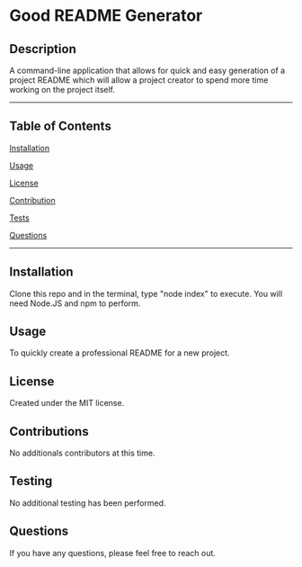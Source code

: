 # Good README Generator

  ## Description
  A command-line application that allows for quick and easy generation of a project README which 
will allow a project creator to spend more time working on the project itself.
  <hr>
  
  ## Table of Contents

  [Installation](#install)

  [Usage](#usage)

  [License](#license)

  [Contribution](#contribute)

  [Tests](#tests)

  [Questions](#questions)
  <hr>

  ## Installation
  Clone this repo and in the terminal, type "node index" to execute. You will need Node.JS and npm to perform.
  ## Usage
  To quickly create a professional README for a new project.
  ## License
  Created under the MIT license.
  ## Contributions
  No additionals contributors at this time.
  ## Testing
  No additional testing has been performed.
  ## Questions
  If you have any questions, please feel free to reach out. <br>  
  